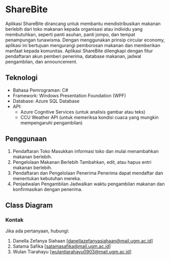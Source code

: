 # ShareBite
Aplikasi ShareBite dirancang untuk membantu mendistribusikan makanan berlebih dari toko makanan kepada organisasi atau individu yang membutuhkan, seperti panti asuhan, panti jompo, dan tempat penampungan tunawisma. Dengan menggunakan prinsip circular economy, aplikasi ini bertujuan mengurangi pemborosan makanan dan memberikan manfaat kepada komunitas. 
Aplikasi ShareBite dilengkapi dengan fitur pendaftaran akun pemberi penerima, database makanan, jadwal pengambilan, dan announcement.

##  Teknologi
- Bahasa Pemrograman: C#
- Framework: Windows Presentation Foundation (WPF)
- Database: Azure SQL Database
- API:
    - Azure Cognitive Services (untuk analisis gambar atau teks)
    - CCU Weather API (untuk memeriksa kondisi cuaca yang mungkin mempengaruhi pengambilan)

## Penggunaan
1. Pendaftaran Toko
    Masukkan informasi toko dan mulai menambahkan makanan berlebih.
2. Pengelolaan Makanan Berlebih
    Tambahkan, edit, atau hapus entri makanan berlebih.
3. Pendaftaran dan Pengelolaan Penerima
    Penerima dapat mendaftar dan menentukan kebutuhan mereka.
4. Penjadwalan Pengambilan
    Jadwalkan waktu pengambilan makanan dan konfirmasikan dengan penerima.

## Class Diagram


### Kontak
Jika ada pertanyaan, hubungi:
1. Danella Zefanya Siahaan [danellazefanyasiahaan@mail.ugm.ac.id]
2. Satama Safika [satamasafika@mail.ugm.ac.id]
3. Wulan Tiarahayu [wulantiarahayu0903@mail.ugm.ac.id]


